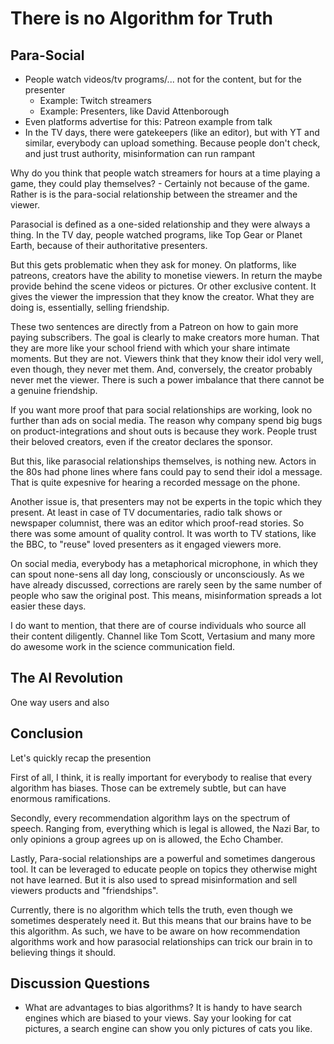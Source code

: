 # There is no Algorithm for Truth

## Para-Social

* People watch videos/tv programs/... not for the content, but for the presenter
  * Example: Twitch streamers
  * Example: Presenters, like David Attenborough
* Even platforms advertise for this: Patreon example from talk
* In the TV days, there were gatekeepers (like an editor), but with YT and similar, everybody can upload something. Because people don't check, and just trust authority, misinformation can run rampant

Why do you think that people watch streamers for hours at a time playing a game, they could play themselves? - Certainly not because of the game. Rather is is the para-social relationship between the streamer and the viewer.

Parasocial is defined as a one-sided relationship and they were always a thing. In the TV day, people watched programs, like Top Gear or Planet Earth, because of their authoritative presenters.  

But this gets problematic when they ask for money. On platforms, like patreons, creators have the ability to monetise viewers. In return the maybe provide behind the scene videos or pictures. Or other exclusive content. It gives the viewer the impression that they know the creator. What they are doing is, essentially, selling friendship.

These two sentences are directly from a Patreon on how to gain more paying subscribers. The goal is clearly to make creators more human. That they are more like your school friend with which your share intimate moments. But they are not. Viewers think that they know their idol very well, even though, they never met them. And, conversely, the creator probably never met the viewer. There is such a power imbalance that there cannot be a genuine friendship.

If you want more proof that para social relationships are working, look no further than ads on social media. The reason why company spend big bugs on product-integrations and shout outs is because they work. People trust their beloved creators, even if the creator declares the sponsor.

But this, like parasocial relationships themselves, is nothing new. Actors in the 80s had phone lines where fans could pay to send their idol a message. That is quite expesnive for hearing a recorded message on the phone.

Another issue is, that presenters may not be experts in the topic which they present. At least in case of TV documentaries, radio talk shows or newspaper columnist, there was an editor which proof-read stories. So there was some amount of quality control. It was worth to TV stations, like the BBC, to "reuse" loved presenters as it engaged viewers more.

On social media, everybody has a metaphorical microphone, in which they can spout none-sens all day long, consciously or unconsciously. As we have already discussed, corrections are rarely seen by the same number of people who saw the original post. This means, misinformation spreads a lot easier these days.

I do want to mention, that there are of course individuals who source all their content diligently. Channel like Tom Scott, Vertasium and many more do awesome work in the science communication field.

## The AI Revolution

One way users and also

## Conclusion

Let's quickly recap the presention

First of all, I think, it is really important for everybody to realise that every algorithm has biases. Those can be extremely subtle, but can have enormous ramifications.

Secondly, every recommendation algorithm lays on the spectrum of speech. Ranging from, everything which is legal is allowed, the Nazi Bar, to only opinions a group agrees up on is allowed, the Echo Chamber.

Lastly, Para-social relationships are a powerful and sometimes dangerous tool. It can be leveraged to educate people on topics they otherwise might not have learned. But it is also used to spread misinformation and sell viewers products and "friendships".

Currently, there is no algorithm which tells the truth, even though we sometimes desperately need it. But this means that our brains have to be this algorithm. As such, we have to be aware on how recommendation algorithms work and how parasocial relationships can trick our brain in to believing things it should.

## Discussion Questions

* What are advantages to bias algorithms?
  It is handy to have search engines which are biased to your views. Say your looking for cat pictures, a search engine can show you only pictures of cats you like.